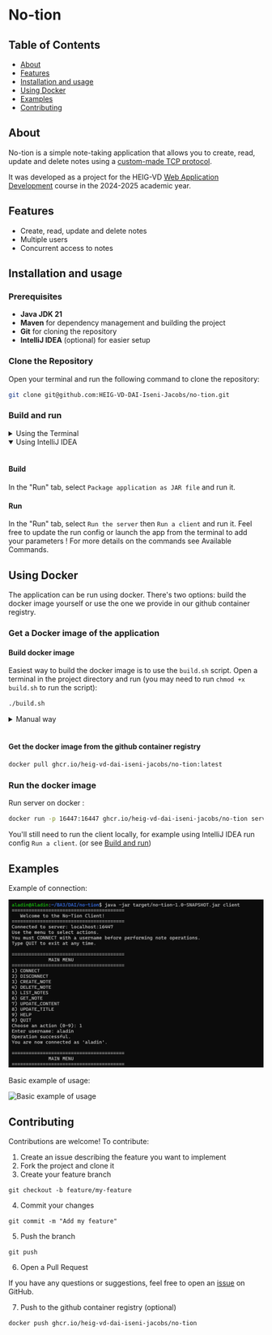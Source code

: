 # No-tion

## Table of Contents

- [About](#about)
- [Features](#features)
- [Installation and usage](#installation-and-usage)
- [Using Docker](#using-docker)
- [Examples](#examples)
- [Contributing](#contributing)

## About

No-tion is a simple note-taking application that allows you to create, read, update and delete notes using a [custom-made TCP protocol](https://heig-vd-dai-iseni-jacobs.github.io/no-tion/application_protocol.html).

It was developed as a project for the HEIG-VD [Web Application Development](https://github.com/heig-vd-dai-course) course in the 2024-2025 academic year.

## Features

- Create, read, update and delete notes
- Multiple users
- Concurrent access to notes

## Installation and usage

### Prerequisites

- **Java JDK 21**
- **Maven** for dependency management and building the project
- **Git** for cloning the repository
- **IntelliJ IDEA** (optional) for easier setup

### Clone the Repository

Open your terminal and run the following command to clone the repository:

```bash
git clone git@github.com:HEIG-VD-DAI-Iseni-Jacobs/no-tion.git
```
</details>

### Build and run

<details>
<summary>Using the Terminal</summary>
<br>

#### Build the Project

Navigate to the cloned project directory and use Maven to build the application:

```bash
cd no-tion
mvn spotless:apply dependency:go-offline clean compile package
```

#### Usage

Once the project is built, you can run the application using the following command:

```bash
java -jar target/no-tion-1.0-SNAPSHOT.jar <command>
```

The application provides a command-line interface where you can choose the desired options.

#### Optional parameter

1. **-p <port>** specifies the port number to use for the server. If not provided, the default port 16447 will be used.
2. **-h <host>** specifies the host address to use for the client. If not provided, the default host "localhost" will be used.

#### Available Commands

1. **server**
2. **client**

Select the desired option by entering the corresponding name.
</details>

<details open>
<summary>Using IntelliJ IDEA</summary>
<br>

#### Build

In the "Run" tab, select `Package application as JAR file` and run it.

#### Run

In the "Run" tab, select `Run the server` then `Run a client` and run it.
Feel free to update the run config or launch the app from the terminal to add your parameters !
For more details on the commands see Available Commands.

</details>

## Using Docker

The application can be run using docker. There's two options: build the docker image yourself or use the one we provide in our github container registry.

### Get a Docker image of the application

#### Build docker image

Easiest way to build the docker image is to use the `build.sh` script. Open a terminal in the project directory and run (you may need to run `chmod +x build.sh` to run the script):

```bash
./build.sh
```

<details>
<summary>Manual way</summary>
<br>

```bash
docker build --no-cache=true --build-arg BUILD_DATE=$(date -u +'%Y-%m-%dT%H:%M:%SZ') -t no-tion .
```
- `BUILD_DATE` is optional, if not set il will just be empty. Note that `--no-cache=true` is required if you set `BUILD_DATE`
- replace `no-tion` with `ghcr.io/heig-vd-dai-iseni-jacobs/no-tion:latest` if you want to push to the github container registry

</details>
<br>

#### Get the docker image from the github container registry

```bash
docker pull ghcr.io/heig-vd-dai-iseni-jacobs/no-tion:latest
```

### Run the docker image

Run server on docker :
```bash
docker run -p 16447:16447 ghcr.io/heig-vd-dai-iseni-jacobs/no-tion server
```

You'll still need to run the client locally, for example using IntelliJ IDEA run config `Run a client`. (or see [Build and run](#build-and-run))

## Examples

Example of connection:

![Example of connection](./docs/images/connection.png)

Basic example of usage:

![Basic example of usage](./docs/images/simple_example.jpg)


## Contributing

Contributions are welcome! To contribute:

1. Create an issue describing the feature you want to implement
2. Fork the project and clone it
3. Create your feature branch

````shell
git checkout -b feature/my-feature
````

4. Commit your changes

````shell
git commit -m "Add my feature"
````

5. Push the branch

```shell
git push
```

6. Open a Pull Request

If you have any questions or suggestions, feel free to open
an [issue](https://github.com/HEIG-VD-DAI-Iseni-Jacobs/pictures-cli-editor/issues) on GitHub.

7. Push to the github container registry (optional)

```bash
docker push ghcr.io/heig-vd-dai-iseni-jacobs/no-tion
```
